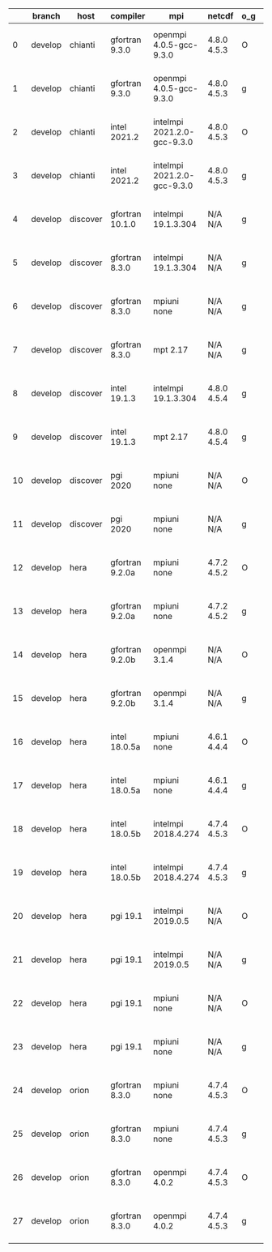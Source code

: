 |    | branch   | host     | compiler        | mpi                         | netcdf      | o_g   | os    | build   | u_pass   | u_fail   | s_pass   | s_fail   | e_pass   | e_fail   |   nuopc_pass |   nuopc_fail | artifacts_hash                                                                                                                                                        | modified                  |
|----|----------|----------|-----------------|-----------------------------|-------------|-------|-------|---------|----------|----------|----------|----------|----------|----------|--------------|--------------|-----------------------------------------------------------------------------------------------------------------------------------------------------------------------|---------------------------|
|  0 | develop  | chianti  | gfortran 9.3.0  | openmpi 4.0.5-gcc-9.3.0     | 4.8.0 4.5.3 | O     | Linux | pass    | 13685    | 0        | 49       | 0        | 80       | 0        |           50 |            0 | [artifacts](https://github.com/esmf-org/esmf-test-artifacts/tree/f426a6ab266f7ce498c9a29913915a1b2d3c93cb/develop/chianti/gfortran/9.3.0/O/openmpi/4.0.5-gcc-9.3.0)   | 2022-03-24 01:54:31 -0400 |
|  1 | develop  | chianti  | gfortran 9.3.0  | openmpi 4.0.5-gcc-9.3.0     | 4.8.0 4.5.3 | g     | Linux | pass    | 13685    | 0        | 49       | 0        | 80       | 0        |           50 |            0 | [artifacts](https://github.com/esmf-org/esmf-test-artifacts/tree/c8a4574753a59b9ddd34e165b0c511b2fb6ae843/develop/chianti/gfortran/9.3.0/g/openmpi/4.0.5-gcc-9.3.0)   | 2022-03-24 02:48:56 -0400 |
|  2 | develop  | chianti  | intel 2021.2    | intelmpi 2021.2.0-gcc-9.3.0 | 4.8.0 4.5.3 | O     | Linux | pass    | 13685    | 0        | 49       | 0        | 80       | 0        |           50 |            0 | [artifacts](https://github.com/esmf-org/esmf-test-artifacts/tree/549cf0baf0dea178a490208824ae95895a34b0cf/develop/chianti/intel/2021.2/O/intelmpi/2021.2.0-gcc-9.3.0) | 2022-03-24 02:23:15 -0400 |
|  3 | develop  | chianti  | intel 2021.2    | intelmpi 2021.2.0-gcc-9.3.0 | 4.8.0 4.5.3 | g     | Linux | pass    | 13685    | 0        | 49       | 0        | 80       | 0        |           50 |            0 | [artifacts](https://github.com/esmf-org/esmf-test-artifacts/tree/3d8ee877c321658b9e9bc06d366bc2c8974eb112/develop/chianti/intel/2021.2/g/intelmpi/2021.2.0-gcc-9.3.0) | 2022-03-24 03:18:58 -0400 |
|  4 | develop  | discover | gfortran 10.1.0 | intelmpi 19.1.3.304         | N/A N/A     | g     | Linux | pass    | 13670    | 15       | 49       | 0        | 80       | 0        |           50 |            0 | [artifacts](https://github.com/esmf-org/esmf-test-artifacts/tree/f305426a6c27c41a1bbf416705f72ee9f51c3116/develop/discover/gfortran/10.1.0/g/intelmpi/19.1.3.304)     | 2022-03-24 01:53:23 -0400 |
|  5 | develop  | discover | gfortran 8.3.0  | intelmpi 19.1.3.304         | N/A N/A     | g     | Linux | pass    | 13670    | 15       | 49       | 0        | 80       | 0        |           50 |            0 | [artifacts](https://github.com/esmf-org/esmf-test-artifacts/tree/18c6b4050898ed224777a5eac4a33bceb29ca3f2/develop/discover/gfortran/8.3.0/g/intelmpi/19.1.3.304)      | 2022-03-24 01:51:46 -0400 |
|  6 | develop  | discover | gfortran 8.3.0  | mpiuni none                 | N/A N/A     | g     | Linux | pass    | 12158    | 0        | 8        | 0        | 43       | 0        |            0 |           50 | [artifacts](https://github.com/esmf-org/esmf-test-artifacts/tree/5e8d5d2fa28b9547796ab39de228722c7c6f0298/develop/discover/gfortran/8.3.0/g/mpiuni/none)              | 2022-03-24 01:43:08 -0400 |
|  7 | develop  | discover | gfortran 8.3.0  | mpt 2.17                    | N/A N/A     | g     | Linux | pass    | 13685    | 0        | 49       | 0        | 80       | 0        |           46 |            4 | [artifacts](https://github.com/esmf-org/esmf-test-artifacts/tree/8cab76eba74c3c6255dcf2cf75326a81a540f42b/develop/discover/gfortran/8.3.0/g/mpt/2.17)                 | 2022-03-24 01:46:28 -0400 |
|  8 | develop  | discover | intel 19.1.3    | intelmpi 19.1.3.304         | 4.8.0 4.5.4 | g     | Linux | pass    | 13685    | 0        | 49       | 0        | 80       | 0        |           50 |            0 | [artifacts](https://github.com/esmf-org/esmf-test-artifacts/tree/2fea5266a1bba2eafd9f3f5fe436ccbd44f0d4e8/develop/discover/intel/19.1.3/g/intelmpi/19.1.3.304)        | 2022-03-24 02:01:59 -0400 |
|  9 | develop  | discover | intel 19.1.3    | mpt 2.17                    | 4.8.0 4.5.4 | g     | Linux | pass    | 13685    | 0        | 49       | 0        | 80       | 0        |           50 |            0 | [artifacts](https://github.com/esmf-org/esmf-test-artifacts/tree/7721ffb66847f796dd25025a2db11fed0a7b7c78/develop/discover/intel/19.1.3/g/mpt/2.17)                   | 2022-03-24 01:56:24 -0400 |
| 10 | develop  | discover | pgi 2020        | mpiuni none                 | N/A N/A     | O     | Linux | pass    | 11536    | 622      | 6        | 2        | 40       | 3        |            0 |           50 | [artifacts](https://github.com/esmf-org/esmf-test-artifacts/tree/744d38aff8f6c2a4c74fd6c1df7b12dfa0d4cbb8/develop/discover/pgi/2020/O/mpiuni/none)                    | 2022-03-24 02:59:40 -0400 |
| 11 | develop  | discover | pgi 2020        | mpiuni none                 | N/A N/A     | g     | Linux | pass    | 11536    | 622      | 4        | 4        | 40       | 3        |            0 |           50 | [artifacts](https://github.com/esmf-org/esmf-test-artifacts/tree/a11776790c1f83fdb23e2cab38d2df8f5f72a59f/develop/discover/pgi/2020/g/mpiuni/none)                    | 2022-03-24 03:42:46 -0400 |
| 12 | develop  | hera     | gfortran 9.2.0a | mpiuni none                 | 4.7.2 4.5.2 | O     | Linux | pass    | 12158    | 0        | 8        | 0        | 43       | 0        |            0 |           50 | [artifacts](https://github.com/esmf-org/esmf-test-artifacts/tree/960f42c4071036bedfae5e475de4e887f5e62c28/develop/hera/gfortran/9.2.0a/O/mpiuni/none)                 | 2022-03-24 06:11:37 +0000 |
| 13 | develop  | hera     | gfortran 9.2.0a | mpiuni none                 | 4.7.2 4.5.2 | g     | Linux | pass    | 12158    | 0        | 8        | 0        | 43       | 0        |            0 |           50 | [artifacts](https://github.com/esmf-org/esmf-test-artifacts/tree/1dbf8e25ffa033921353ea6d1c8ab97c93457079/develop/hera/gfortran/9.2.0a/g/mpiuni/none)                 | 2022-03-24 06:29:26 +0000 |
| 14 | develop  | hera     | gfortran 9.2.0b | openmpi 3.1.4               | N/A N/A     | O     | Linux | pass    | 13685    | 0        | 49       | 0        | 80       | 0        |           50 |            0 | [artifacts](https://github.com/esmf-org/esmf-test-artifacts/tree/cf0fe3793d33ff98002086e248f3cc6dbce8a271/develop/hera/gfortran/9.2.0b/O/openmpi/3.1.4)               | 2022-03-24 06:25:50 +0000 |
| 15 | develop  | hera     | gfortran 9.2.0b | openmpi 3.1.4               | N/A N/A     | g     | Linux | pass    | 13685    | 0        | 49       | 0        | 80       | 0        |           50 |            0 | [artifacts](https://github.com/esmf-org/esmf-test-artifacts/tree/d2fa570a995a9db87373c894d4b7ed0e67b460cf/develop/hera/gfortran/9.2.0b/g/openmpi/3.1.4)               | 2022-03-24 06:45:41 +0000 |
| 16 | develop  | hera     | intel 18.0.5a   | mpiuni none                 | 4.6.1 4.4.4 | O     | Linux | pass    | 12158    | 0        | 8        | 0        | 43       | 0        |            0 |           50 | [artifacts](https://github.com/esmf-org/esmf-test-artifacts/tree/de6bd07d229de5b1760ec735da8826ddf2689183/develop/hera/intel/18.0.5a/O/mpiuni/none)                   | 2022-03-24 06:33:03 +0000 |
| 17 | develop  | hera     | intel 18.0.5a   | mpiuni none                 | 4.6.1 4.4.4 | g     | Linux | pass    | 12158    | 0        | 8        | 0        | 43       | 0        |            0 |           50 | [artifacts](https://github.com/esmf-org/esmf-test-artifacts/tree/895ea991f96b688ef092447bc9f5a1b1aa68437a/develop/hera/intel/18.0.5a/g/mpiuni/none)                   | 2022-03-24 06:49:01 +0000 |
| 18 | develop  | hera     | intel 18.0.5b   | intelmpi 2018.4.274         | 4.7.4 4.5.3 | O     | Linux | pass    | 13685    | 0        | 49       | 0        | 80       | 0        |           50 |            0 | [artifacts](https://github.com/esmf-org/esmf-test-artifacts/tree/305e0dde39766a5cf5af877dd3f4cf9623df2880/develop/hera/intel/18.0.5b/O/intelmpi/2018.4.274)           | 2022-03-24 07:06:06 +0000 |
| 19 | develop  | hera     | intel 18.0.5b   | intelmpi 2018.4.274         | 4.7.4 4.5.3 | g     | Linux | pass    | 13685    | 0        | 49       | 0        | 80       | 0        |           50 |            0 | [artifacts](https://github.com/esmf-org/esmf-test-artifacts/tree/b10cb35019274937264370763557eab2a0c38af2/develop/hera/intel/18.0.5b/g/intelmpi/2018.4.274)           | 2022-03-24 07:13:32 +0000 |
| 20 | develop  | hera     | pgi 19.1        | intelmpi 2019.0.5           | N/A N/A     | O     | Linux | pass    | fail     | fail     | fail     | fail     | fail     | fail     |            0 |            0 | [artifacts](https://github.com/esmf-org/esmf-test-artifacts/tree/9d25e869474e22e48deda732c0e4b31cedabc730/develop/hera/pgi/19.1/O/intelmpi/2019.0.5)                  | 2022-03-24 08:37:05 +0000 |
| 21 | develop  | hera     | pgi 19.1        | intelmpi 2019.0.5           | N/A N/A     | g     | Linux | pass    | fail     | fail     | fail     | fail     | fail     | fail     |            0 |            0 | [artifacts](https://github.com/esmf-org/esmf-test-artifacts/tree/18984dd10d4035105de4f2f5b1124738ecf1d2cb/develop/hera/pgi/19.1/g/intelmpi/2019.0.5)                  | 2022-03-24 08:57:42 +0000 |
| 22 | develop  | hera     | pgi 19.1        | mpiuni none                 | N/A N/A     | O     | Linux | pass    | 11536    | 622      | 6        | 2        | 40       | 3        |            0 |           50 | [artifacts](https://github.com/esmf-org/esmf-test-artifacts/tree/a66fa02e23e6539d7505e3557e5ce3f8eb719c39/develop/hera/pgi/19.1/O/mpiuni/none)                        | 2022-03-24 07:26:33 +0000 |
| 23 | develop  | hera     | pgi 19.1        | mpiuni none                 | N/A N/A     | g     | Linux | pass    | 11536    | 622      | 4        | 4        | 40       | 3        |            0 |           50 | [artifacts](https://github.com/esmf-org/esmf-test-artifacts/tree/8af3c804a45d85ca8d522ec5accf34434c056695/develop/hera/pgi/19.1/g/mpiuni/none)                        | 2022-03-24 07:50:02 +0000 |
| 24 | develop  | orion    | gfortran 8.3.0  | mpiuni none                 | 4.7.4 4.5.3 | O     | Linux | pass    | 12158    | 0        | 8        | 0        | 43       | 0        |            0 |           50 | [artifacts](https://github.com/esmf-org/esmf-test-artifacts/tree/2a3ab405feaed2a17e5b2c2094e7c8dca01c6b03/develop/orion/gfortran/8.3.0/O/mpiuni/none)                 | 2022-03-24 03:33:35 -0500 |
| 25 | develop  | orion    | gfortran 8.3.0  | mpiuni none                 | 4.7.4 4.5.3 | g     | Linux | pass    | 12158    | 0        | 8        | 0        | 43       | 0        |            0 |           50 | [artifacts](https://github.com/esmf-org/esmf-test-artifacts/tree/6616d5f6bf15e2c15a8749194df9e41a4570e69d/develop/orion/gfortran/8.3.0/g/mpiuni/none)                 | 2022-03-24 03:40:14 -0500 |
| 26 | develop  | orion    | gfortran 8.3.0  | openmpi 4.0.2               | 4.7.4 4.5.3 | O     | Linux | pass    | 13685    | 0        | 49       | 0        | 80       | 0        |           50 |            0 | [artifacts](https://github.com/esmf-org/esmf-test-artifacts/tree/5fc0721dc0291bce84cf3b92125e6e7e9d4f2eb5/develop/orion/gfortran/8.3.0/O/openmpi/4.0.2)               | 2022-03-24 03:32:58 -0500 |
| 27 | develop  | orion    | gfortran 8.3.0  | openmpi 4.0.2               | 4.7.4 4.5.3 | g     | Linux | pass    | 13685    | 0        | 49       | 0        | 80       | 0        |           50 |            0 | [artifacts](https://github.com/esmf-org/esmf-test-artifacts/tree/043286e7423faee87607410b55030129586f89a4/develop/orion/gfortran/8.3.0/g/openmpi/4.0.2)               | 2022-03-24 03:51:41 -0500 |